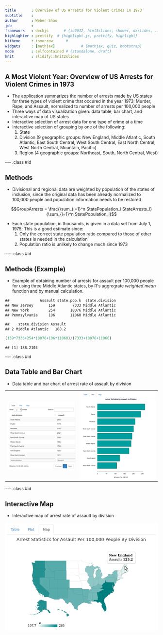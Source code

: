 ```yaml
---
title       : Overview of US Arrests for Violent Crimes in 1973
subtitle    : 
author      : Weber Shao
job         : 
framework   : deckjs       # {io2012, html5slides, shower, dzslides, ...}
highlighter : prettify  # {highlight.js, prettify, highlight}
hitheme     : tomorrow      # 
widgets     : [mathjax]            # {mathjax, quiz, bootstrap}
mode        : selfcontained # {standalone, draft}
knit        : slidify::knit2slides
---
```


## A Most Violent Year: Overview of US Arrests for Violent Crimes in 1973

* The application summarizes the number of arrests made by US states for three types of violent crime that occured in the year 1973: Murder, Rape, and Assault, normalized to number of arrests per 100,000 people
* Three ways of data visualization given: data table, bar chart, and interactive map of US states
* Interactive selection of arrest data for one type of crime at a time
* Interactive selection of grouping by one of the following:
  1. State
  2. Division (9 geographic groups: New England, Middle Atlantic, South Atlantic, East South Central, West South Central, East North Central, West North Central, Mountain, Pacific)
  3. Region (4 geographic groups: Northeast, South, North Central, West)

--- .class #id 

## Methods

* Divisional and regional data are weighted by population of the states of inclusion, since the original data has been already normalized to 100,000 people and population information needs to be restored

$$GroupArrests = \frac{\sum_{i=1}^n StatePopulation_i StateArrests_i}{\sum_{i=1}^n StatePopulation_i}$$

* Each state population, in thousands, is given in a data set from July 1, 1975; This is a good estimate since:
  1. Only the correct state population ratio compared to those of other states is needed in the calculation
  2. Population ratio is unlikely to change much since 1973

--- .class #id 

## Methods (Example)

* Example of obtaining number of arrests for assault per 100,000 people for using three Middle Atlantic states, by R's aggregrate _weighted.mean_ function and by manual calculation.


```
##              Assault state.pop.k  state.division
## New Jersey       159        7333 Middle Atlantic
## New York         254       18076 Middle Atlantic
## Pennsylvania     106       11860 Middle Atlantic
```

```
##    state.division Assault
## 2 Middle Atlantic   188.2
```


```r
(159*7333+254*18076+106*11860)/(7333+18076+11860)
```

```
## [1] 188.2103
```

--- .class #id 

## Data Table and Bar Chart

* Data table and bar chart of arrest rate of assault by division

<div style="align: center">
<table>
<tr>
<td><img src = 'assets/img/SampleDataTable.png'></img></td>
<td><img src = 'assets/img/SampleBarChart.png'></img></td>
</table>
</div>

--- .class #id 

## Interactive Map

* Interactive map of arrest rate of assault by division

<span style="align: center">
<img src = 'assets/img/SampleUSMap.png'></img>
</span>
